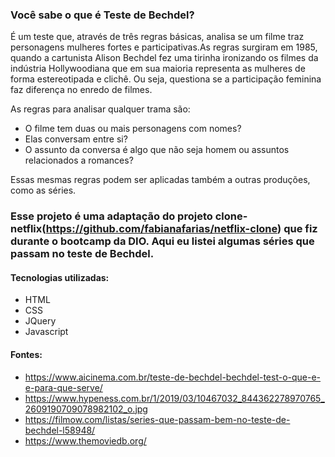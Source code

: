 ### Você sabe o que é Teste de Bechdel?

É um teste que, através de três regras básicas, analisa se um filme traz personagens mulheres fortes e participativas.As regras surgiram em 1985, quando a cartunista Alison Bechdel fez uma tirinha ironizando os filmes da indústria Hollywoodiana que em sua maioria representa as mulheres de forma estereotipada e clichê. Ou seja, questiona se a participação feminina faz diferença no enredo de filmes. 

As regras para analisar qualquer trama são:

- O filme tem duas ou mais personagens com nomes?
- Elas conversam entre si?
- O assunto da conversa é algo que não seja homem ou assuntos relacionados a romances?

Essas mesmas regras podem ser aplicadas também a outras produções, como as séries. 

### Esse projeto é uma adaptação do projeto clone-netflix(https://github.com/fabianafarias/netflix-clone) que fiz durante o bootcamp da DIO. Aqui eu listei algumas séries que passam no teste de Bechdel.

#### Tecnologias utilizadas:

- HTML
- CSS
- JQuery
- Javascript

#### Fontes:
- https://www.aicinema.com.br/teste-de-bechdel-bechdel-test-o-que-e-e-para-que-serve/
- https://www.hypeness.com.br/1/2019/03/10467032_844362278970765_2609190709078982102_o.jpg
- https://filmow.com/listas/series-que-passam-bem-no-teste-de-bechdel-l58948/
- https://www.themoviedb.org/







